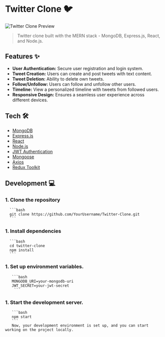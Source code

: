 # Twitter Clone 🐦

![Twitter Clone Preview](/.github/twitter-clone-preview.png)

> Twitter clone built with the MERN stack - MongoDB, Express.js, React, and Node.js.

## Features ✨

- **User Authentication:** Secure user registration and login system.
- **Tweet Creation:** Users can create and post tweets with text content.
- **Tweet Deletion:** Ability to delete own tweets.
- **Follow/Unfollow:** Users can follow and unfollow other users.
- **Timeline:** View a personalized timeline with tweets from followed users.
- **Responsive Design:** Ensures a seamless user experience across different devices.

## Tech 🛠

- [MongoDB](https://www.mongodb.com)
- [Express.js](https://expressjs.com)
- [React](https://reactjs.org)
- [Node.js](https://nodejs.org)
- [JWT Authentication](https://jwt.io)
- [Mongoose](https://mongoosejs.com)
- [Axios](https://axios-http.com)
- [Redux Toolkit](https://redux-toolkit.js.org/)


## Development 💻

### 1. Clone the repository

      ```bash
      git clone https://github.com/YourUsername/Twitter-Clone.git
      ```

### 1. Install dependencies
      ```bash
      cd twitter-clone
      npm install
      ```

### 1. Set up environment variables.
       ```bash
       MONGODB_URI=your-mongodb-uri
       JWT_SECRET=your-jwt-secret
        ```

### 1. Start the development server.
       ```bash
       npm start
       ```
       Now, your development environment is set up, and you can start working on the project locally.




